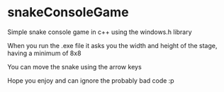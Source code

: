# snakeConsoleGame
Simple snake console game in c++ using the windows.h library

When you run the .exe file it asks you the width and height of the stage, having a minimum of 8x8

You can move the snake using the arrow keys

Hope you enjoy and can ignore the probably bad code :p

